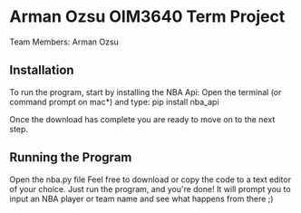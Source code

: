 # Arman Ozsu OIM3640 Term Project
Team Members: Arman Ozsu

## Installation
To run the program, start by installing the NBA Api:
Open the terminal (or command prompt on mac*) and type: pip install nba_api

Once the download has complete you are ready to move on to the next step.

## Running the Program
Open the nba.py file
Feel free to download or copy the code to a text editor of your choice.
Just run the program, and you're done!
It will prompt you to input an NBA player or team name and see what happens from there ;)
